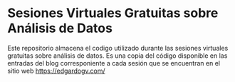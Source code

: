 # Sesiones Virtuales Gratuitas sobre Análisis de Datos

Este repositorio almacena el codigo utilizado durante las sesiones virtuales gratuitas sobre análisis de datos. Es una copia del código disponible en las entradas del blog corresponiente a cada sesión que se encuentran en el sitio web https://edgardogv.com/
